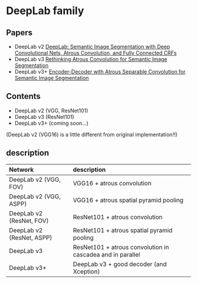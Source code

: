 # DeepLab family

## Papers

* DeepLab v2 [DeepLab: Semantic Image Segmentation with Deep Convolutional Nets, Atrous Convolution, and Fully Connected CRFs](https://arxiv.org/abs/1606.00915)
* DeepLab v3 [Rethinking Atrous Convolution for Semantic Image Segmentation](https://arxiv.org/abs/1706.05587)
* DeepLab v3+ [Encoder-Decoder with Atrous Separable Convolution for Semantic Image Segmentation](https://arxiv.org/abs/1802.02611)

## Contents

* DeepLab v2 (VGG, ResNet101)
* DeepLab v3 (ResNet101)
* DeepLab v3+ (coming soon...)

(DeepLab v2 (VGG16) is a little different from original implementation!!) 

## description

Network | description
:-- | :--
DeepLab v2 (VGG, FOV)| VGG16 + atrous convolution
DeepLab v2 (VGG, ASPP) | VGG16 + atrous spatial pyramid pooling
DeepLab v2 (ResNet, FOV)| ResNet101 + atrous convolution
DeepLab v2 (ResNet, ASPP) | ResNet101 + atrous spatial pyramid pooling
DeepLab v3 | ResNet101 + atrous convolution in cascadea and in parallel
DeepLab v3+ | DeepLab v3 + good decoder (and Xception)
